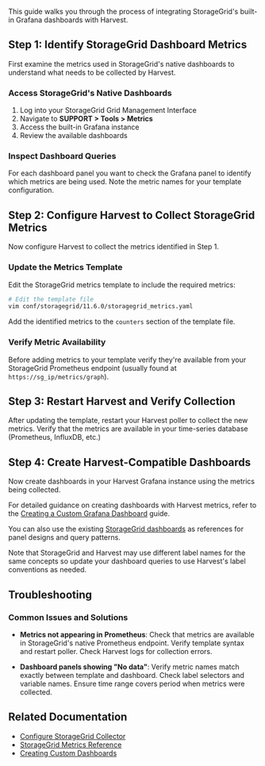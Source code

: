 This guide walks you through the process of integrating StorageGrid's built-in Grafana dashboards with Harvest.

## Step 1: Identify StorageGrid Dashboard Metrics

First examine the metrics used in StorageGrid's native dashboards to understand what needs to be collected by Harvest.

### Access StorageGrid's Native Dashboards

1. Log into your StorageGrid Grid Management Interface
2. Navigate to **SUPPORT > Tools > Metrics**
3. Access the built-in Grafana instance
4. Review the available dashboards

### Inspect Dashboard Queries

For each dashboard panel you want to check the Grafana panel to identify which metrics are being used. Note the metric names for your template configuration.

## Step 2: Configure Harvest to Collect StorageGrid Metrics

Now configure Harvest to collect the metrics identified in Step 1.

### Update the Metrics Template

Edit the StorageGrid metrics template to include the required metrics:

```bash
# Edit the template file
vim conf/storagegrid/11.6.0/storagegrid_metrics.yaml
```

Add the identified metrics to the `counters` section of the template file.

### Verify Metric Availability  

Before adding metrics to your template verify they're available from your StorageGrid Prometheus endpoint (usually found at `https://sg_ip/metrics/graph`).

## Step 3: Restart Harvest and Verify Collection

After updating the template, restart your Harvest poller to collect the new metrics. Verify that the metrics are available in your time-series database (Prometheus, InfluxDB, etc.)

## Step 4: Create Harvest-Compatible Dashboards

Now create dashboards in your Harvest Grafana instance using the metrics being collected.

For detailed guidance on creating dashboards with Harvest metrics, refer to the [Creating a Custom Grafana Dashboard](dashboards.md#creating-a-custom-grafana-dashboard-with-harvest-metrics-stored-in-prometheus) guide.

You can also use the existing [StorageGrid dashboards](https://github.com/NetApp/harvest/tree/main/grafana/dashboards/storagegrid) as references for panel designs and query patterns.

Note that StorageGrid and Harvest may use different label names for the same concepts so update your dashboard queries to use Harvest's label conventions as needed.


## Troubleshooting

### Common Issues and Solutions

- **Metrics not appearing in Prometheus**: Check that metrics are available in StorageGrid's native Prometheus endpoint. Verify template syntax and restart poller. Check Harvest logs for collection errors. 

- **Dashboard panels showing "No data"**: Verify metric names match exactly between template and dashboard. Check label selectors and variable names. Ensure time range covers period when metrics were collected.

## Related Documentation

- [Configure StorageGrid Collector](configure-storagegrid.md)
- [StorageGrid Metrics Reference](storagegrid-metrics.md)  
- [Creating Custom Dashboards](dashboards.md#creating-a-custom-grafana-dashboard-with-harvest-metrics-stored-in-prometheus)